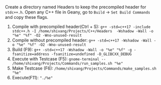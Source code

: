 Create a directory named Headers to keep the precompiled header for `stdc++.h`. Open any C++ file in Geany, go to `Build` -> `Set Build Commands` and copy these flags.
<ol>
<li>Compile with precompiled header(Ctrl + S): <code>g++ -std=c++17 -include stdc++.h -I /home/shivang/Projects/C++/Headers  -Wshadow -Wall -o "%e" "%f" -O2 -Wno-unused-result</code> </li>
<li>Compile without precompiled header: <code>g++ -std=c++17 -Wshadow -Wall -o "%e" "%f" -O2 -Wno-unused-result</code> </li>
<li>Build (F9): <code>g++ -std=c++17 -Wshadow -Wall -o "%e" "%f" -g -fsanitize=address -fsanitize=undefined -D_GLIBCXX_DEBUG</code></li>
<li>Execute with Testcase (F5): <code>gnome-terminal -- /home/shivang/Projects/Commands/run_samples.sh "%e"</code></li>
<li>Make Testcase (F6): <code>/home/shivang/Projects/Commands/make_samples.sh "%e"</code></li>
<li>Execute(F11): <code>"./%e"</code></li>
</ol>
